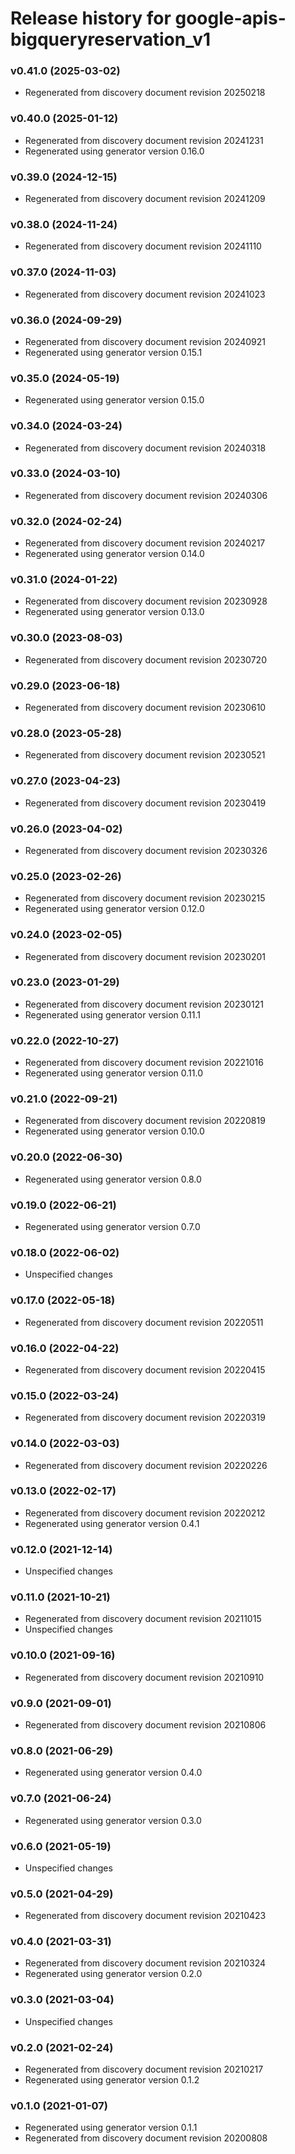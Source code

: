 # Release history for google-apis-bigqueryreservation_v1

### v0.41.0 (2025-03-02)

* Regenerated from discovery document revision 20250218

### v0.40.0 (2025-01-12)

* Regenerated from discovery document revision 20241231
* Regenerated using generator version 0.16.0

### v0.39.0 (2024-12-15)

* Regenerated from discovery document revision 20241209

### v0.38.0 (2024-11-24)

* Regenerated from discovery document revision 20241110

### v0.37.0 (2024-11-03)

* Regenerated from discovery document revision 20241023

### v0.36.0 (2024-09-29)

* Regenerated from discovery document revision 20240921
* Regenerated using generator version 0.15.1

### v0.35.0 (2024-05-19)

* Regenerated using generator version 0.15.0

### v0.34.0 (2024-03-24)

* Regenerated from discovery document revision 20240318

### v0.33.0 (2024-03-10)

* Regenerated from discovery document revision 20240306

### v0.32.0 (2024-02-24)

* Regenerated from discovery document revision 20240217
* Regenerated using generator version 0.14.0

### v0.31.0 (2024-01-22)

* Regenerated from discovery document revision 20230928
* Regenerated using generator version 0.13.0

### v0.30.0 (2023-08-03)

* Regenerated from discovery document revision 20230720

### v0.29.0 (2023-06-18)

* Regenerated from discovery document revision 20230610

### v0.28.0 (2023-05-28)

* Regenerated from discovery document revision 20230521

### v0.27.0 (2023-04-23)

* Regenerated from discovery document revision 20230419

### v0.26.0 (2023-04-02)

* Regenerated from discovery document revision 20230326

### v0.25.0 (2023-02-26)

* Regenerated from discovery document revision 20230215
* Regenerated using generator version 0.12.0

### v0.24.0 (2023-02-05)

* Regenerated from discovery document revision 20230201

### v0.23.0 (2023-01-29)

* Regenerated from discovery document revision 20230121
* Regenerated using generator version 0.11.1

### v0.22.0 (2022-10-27)

* Regenerated from discovery document revision 20221016
* Regenerated using generator version 0.11.0

### v0.21.0 (2022-09-21)

* Regenerated from discovery document revision 20220819
* Regenerated using generator version 0.10.0

### v0.20.0 (2022-06-30)

* Regenerated using generator version 0.8.0

### v0.19.0 (2022-06-21)

* Regenerated using generator version 0.7.0

### v0.18.0 (2022-06-02)

* Unspecified changes

### v0.17.0 (2022-05-18)

* Regenerated from discovery document revision 20220511

### v0.16.0 (2022-04-22)

* Regenerated from discovery document revision 20220415

### v0.15.0 (2022-03-24)

* Regenerated from discovery document revision 20220319

### v0.14.0 (2022-03-03)

* Regenerated from discovery document revision 20220226

### v0.13.0 (2022-02-17)

* Regenerated from discovery document revision 20220212
* Regenerated using generator version 0.4.1

### v0.12.0 (2021-12-14)

* Unspecified changes

### v0.11.0 (2021-10-21)

* Regenerated from discovery document revision 20211015
* Unspecified changes

### v0.10.0 (2021-09-16)

* Regenerated from discovery document revision 20210910

### v0.9.0 (2021-09-01)

* Regenerated from discovery document revision 20210806

### v0.8.0 (2021-06-29)

* Regenerated using generator version 0.4.0

### v0.7.0 (2021-06-24)

* Regenerated using generator version 0.3.0

### v0.6.0 (2021-05-19)

* Unspecified changes

### v0.5.0 (2021-04-29)

* Regenerated from discovery document revision 20210423

### v0.4.0 (2021-03-31)

* Regenerated from discovery document revision 20210324
* Regenerated using generator version 0.2.0

### v0.3.0 (2021-03-04)

* Unspecified changes

### v0.2.0 (2021-02-24)

* Regenerated from discovery document revision 20210217
* Regenerated using generator version 0.1.2

### v0.1.0 (2021-01-07)

* Regenerated using generator version 0.1.1
* Regenerated from discovery document revision 20200808

